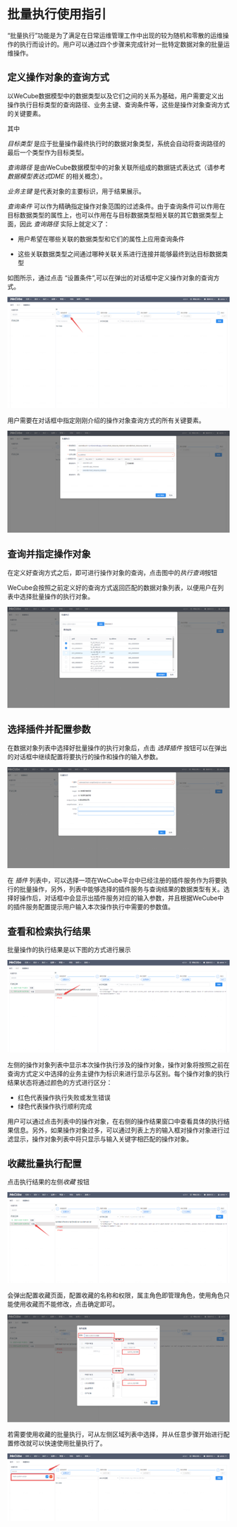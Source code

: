 # 批量执行使用指引

“批量执行”功能是为了满足在日常运维管理工作中出现的较为随机和零散的运维操作的执行而设计的。用户可以通过四个步骤来完成针对一批特定数据对象的批量运维操作。

## 定义操作对象的查询方式

以WeCube数据模型中的数据类型以及它们之间的关系为基础，用户需要定义出操作执行目标类型的查询路径、业务主键、查询条件等，这些是操作对象查询方式的关键要素。

其中

*目标类型* 是应于批量操作最终执行时的数据对象类型，系统会自动将查询路径的最后一个类型作为目标类型。

*查询路径* 是由WeCube数据模型中的对象关联所组成的数据链式表达式（请参考 *数据模型表达式DME* 的相关概念）。

*业务主键* 是代表对象的主要标识，用于结果展示。

*查询条件* 可以作为精确指定操作对象范围的过滤条件。由于查询条件可以作用在目标数据类型的属性上，也可以作用在与目标数据类型相关联的其它数据类型上面，因此 *查询路径* 实际上就定义了：

- 用户希望在哪些关联的数据类型和它们的属性上应用查询条件

- 这些关联数据类型之间通过哪种关联关系进行连接并能够最终到达目标数据类型

    

如图所示，通过点击 “设置条件”,可以在弹出的对话框中定义操作对象的查询方式。

![图1. 定义查询](images/batch-execution/figure_1-define_query.png)

用户需要在对话框中指定刚刚介绍的操作对象查询方式的所有关键要素。

![图2. 配置查询方式](images/batch-execution/figure_2-query_path.png)



## 查询并指定操作对象

在定义好查询方式之后，即可进行操作对象的查询，点击图中的*执行查询*按钮

WeCube会按照之前定义好的查询方式返回匹配的数据对象列表，以便用户在列表中选择批量操作的执行对象。

![图4. 选择操作对象](images/batch-execution/figure_4-select_target_objects.png)

## 选择插件并配置参数

在数据对象列表中选择好批量操作的执行对象后，点击 *选择插件* 按钮可以在弹出的对话框中继续配置将要执行的操作和操作的输入参数。

![图5. 配置操作](images/batch-execution/figure_5-configure_operation.png)

在 *插件* 列表中，可以选择一项在WeCube平台中已经注册的插件服务作为将要执行的批量操作，另外，列表中能够选择的插件服务与查询结果的数据类型有关。选择好操作后，对话框中会显示出插件服务对应的输入参数，并且根据WeCube中的插件服务配置提示用户输入本次操作执行中需要的参数值。

## 查看和检索执行结果

批量操作的执行结果是以下图的方式进行展示

![图6. 检索结果](images/batch-execution/figure_6-check_results.png)

左侧的操作对象列表中显示本次操作执行涉及的操作对象，操作对象将按照之前在查询方式定义中选择的业务主键作为标识来进行显示与区别。每个操作对象的执行结果状态将通过颜色的方式进行区分：
- 红色代表操作执行失败或发生错误
- 绿色代表操作执行顺利完成

用户可以通过点击列表中的操作对象，在右侧的操作结果窗口中查看具体的执行结果信息。另外，如果操作对象过多，可以通过列表上方的输入框对操作对象进行过滤显示，操作对象列表中将只显示与输入关键字相匹配的操作对象。

## 收藏批量执行配置

点击执行结果的左侧*收藏* 按钮

![](images/batch-execution/figure_7-add_favorite.png)

会弹出配置收藏页面，配置收藏的名称和权限，属主角色即管理角色，使用角色只能使用收藏而不能修改，点击确定即可。

![](images/batch-execution/figure_7-add_favorite_confirm.png)

若需要使用收藏的批量执行，可从左侧区域列表中选择，并从任意步骤开始进行配置修改就可以快速使用批量执行了。

![](images/batch-execution/figure_7-list_favorite.png)

